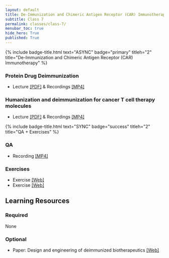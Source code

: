 ```yaml
---
layout: default
title: De-Immunization and Chimeric Antigen Receptor (CAR) Immunotherapy 
subtitle: Class 7
permalink: classes/class-7/
menubar_toc: true
hide_hero: True
published: True
---
```


{% include badge-title.html text="ASYNC" badge="primary" titleh="2" title="De-Immunization and Chimeric Antigen Receptor (CAR) Immunotherapy" %}

### Protein Drug Deimmunization

- Lecture [[PDF]](http://www.cbs.dtu.dk/courses/27685.imm/deimmune_Presentation/2021_01_12_Deimmunization_22145.pdf) & Recordings [[MP4]](http://www.cbs.dtu.dk/courses/27685.imm/deimmune_Presentation/2021_01_12_DeimmunePresentation.mp4)

###  Humanization and deimmunization for cancer T cell therapy molecules

- Lecture [[PDF]](http://teaching.healthtech.dtu.dk/36685/images/8/87/Deimmunisation.pptx.pdf) & Recordings [[MP4]](http://www.cbs.dtu.dk/courses/27685.imm/recordings/22145_2021/Deimmunisation_CART-cells.mp4)

{% include badge-title.html text="SYNC" badge="success" titleh="2" title="QA + Exercises" %}

### QA

- Recording [[MP4]](#)

### Exercises

- Exercise [[Web]](http://teaching.healthtech.dtu.dk/36685/index.php/Exercise_on_CAR_T-cell_humanisation_and_de-immunisation)
- Exercise [[Web]](https://teaching.healthtech.dtu.dk/22145/index.php/Protein_Drug_Deimmunization)

## Learning Resources

### Required

None

### Optional

- Paper: Design and engineering of deimmunized biotherapeutics [[Web]](https://www.ncbi.nlm.nih.gov/pubmed/27322891)